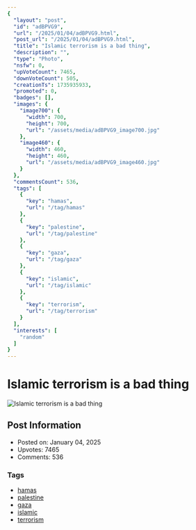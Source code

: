 ```yaml
---
{
  "layout": "post",
  "id": "adBPVG9",
  "url": "/2025/01/04/adBPVG9.html",
  "post_url": "/2025/01/04/adBPVG9.html",
  "title": "Islamic terrorism is a bad thing",
  "description": "",
  "type": "Photo",
  "nsfw": 0,
  "upVoteCount": 7465,
  "downVoteCount": 505,
  "creationTs": 1735935933,
  "promoted": 0,
  "badges": [],
  "images": {
    "image700": {
      "width": 700,
      "height": 700,
      "url": "/assets/media/adBPVG9_image700.jpg"
    },
    "image460": {
      "width": 460,
      "height": 460,
      "url": "/assets/media/adBPVG9_image460.jpg"
    }
  },
  "commentsCount": 536,
  "tags": [
    {
      "key": "hamas",
      "url": "/tag/hamas"
    },
    {
      "key": "palestine",
      "url": "/tag/palestine"
    },
    {
      "key": "gaza",
      "url": "/tag/gaza"
    },
    {
      "key": "islamic",
      "url": "/tag/islamic"
    },
    {
      "key": "terrorism",
      "url": "/tag/terrorism"
    }
  ],
  "interests": [
    "random"
  ]
}
---
```


# Islamic terrorism is a bad thing

![Islamic terrorism is a bad thing](/assets/media/adBPVG9_image700.jpg)

## Post Information

- Posted on: January 04, 2025
- Upvotes: 7465
- Comments: 536

### Tags

- [hamas](/tag/hamas)
- [palestine](/tag/palestine)
- [gaza](/tag/gaza)
- [islamic](/tag/islamic)
- [terrorism](/tag/terrorism)
